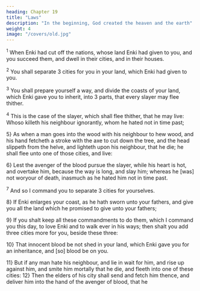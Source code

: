 ```yaml
---
heading: Chapter 19
title: "Laws"
description: "In the beginning, God created the heaven and the earth"
weight: 4
image: "/covers/old.jpg"
---
```



<sup>1</sup> When Enki had cut off the nations, whose land Enki had given to you, and you succeed them, and dwell in their cities, and in their houses.

<sup>2</sup> You shall separate 3 cities for you in your land, which Enki had given to you.

<sup>3</sup> You shall prepare yourself a way, and divide the coasts of your land, which Enki gave you to inherit, into 3 parts, that every slayer may flee thither.

<sup>4</sup> This is the case of the slayer, which shall flee thither, that he may live: Whoso killeth his neighbour ignorantly, whom he hated not in time past; 

5} As when a man goes into the wood with his neighbour to hew wood, and his hand fetcheth a stroke with the axe to cut down the tree, and the head slippeth from the helve, and lighteth upon
his neighbour, that he die; he shall flee unto one of those cities, and live: 

6} Lest the avenger of the blood pursue the slayer, while his heart is hot, and overtake him, because
the way is long, and slay him; whereas he [was] not woryour
of death, inasmuch as he hated him not in time past.

<sup>7</sup> And so I command you to separate 3 cities for yourselves.

8} If Enki enlarges your coast, as he hath sworn unto your fathers, and
give you all the land which he promised to give unto your
fathers; 

9} If you shalt keep all these commandments to do them, which I command you this day, to love Enki and to walk ever in his ways; then shalt
you add three cities more for you, beside these three:

10} That innocent blood be not shed in your land, which Enki gave you for an inheritance, and [so]
blood be on you.

11} But if any man hate his neighbour, and lie in wait for him, and rise up against him, and smite him mortally that he die, and fleeth into one of these cities: 12} Then
the elders of his city shall send and fetch him thence, and
deliver him into the hand of the avenger of blood, that he 